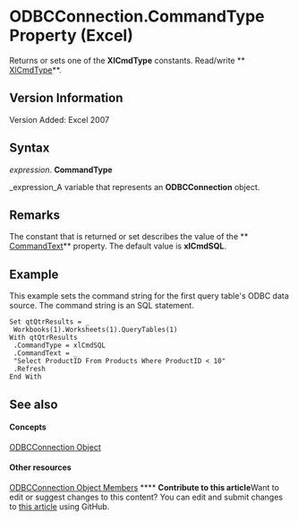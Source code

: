 
# ODBCConnection.CommandType Property (Excel)

Returns or sets one of the  **XlCmdType** constants. Read/write ** [XlCmdType](4339b577-c29c-3c78-8433-df56c35b6633.md)**.


## Version Information

Version Added: Excel 2007 


## Syntax

 _expression_. **CommandType**

 _expression_A variable that represents an  **ODBCConnection** object.


## Remarks

The constant that is returned or set describes the value of the  ** [CommandText](f76073fd-5052-5813-ee9a-631c795e9b76.md)** property. The default value is **xlCmdSQL**. 


## Example

This example sets the command string for the first query table's ODBC data source. The command string is an SQL statement.


```
Set qtQtrResults = _ 
 Workbooks(1).Worksheets(1).QueryTables(1) 
With qtQtrResults 
 .CommandType = xlCmdSQL 
 .CommandText = _ 
 "Select ProductID From Products Where ProductID < 10" 
 .Refresh 
End With 

```


## See also


#### Concepts


 [ODBCConnection Object](b880ebec-15a4-5a3d-ef02-db73106db9c9.md)
#### Other resources


 [ODBCConnection Object Members](d13b91f3-a89f-7dd7-7a98-f1d952f3b047.md)
****   **Contribute to this article**Want to edit or suggest changes to this content? You can edit and submit changes to  [this article](https://github.com/jhershey00/VBA_Excel_Test/OpenXMLCon/articles/5bfffa11-94d1-43fa-1da5-83f341c0a3cd.md) using GitHub.

